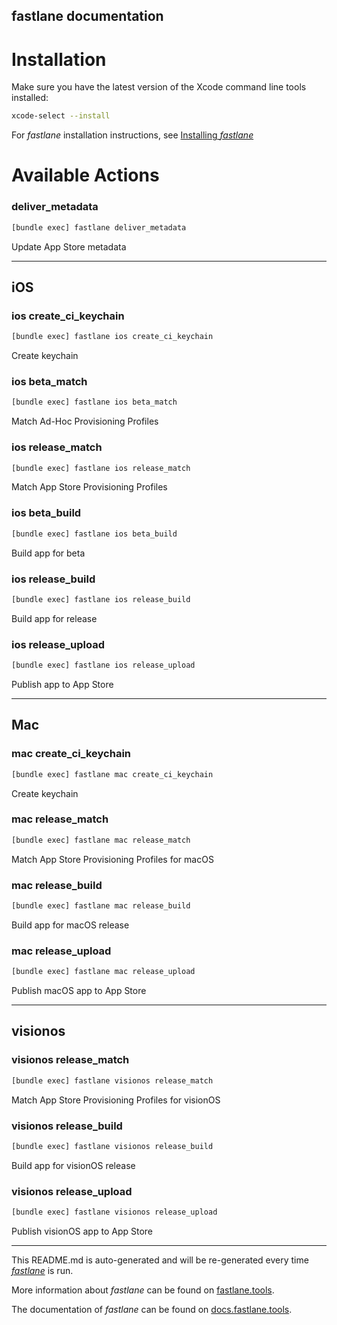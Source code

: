 fastlane documentation
----

# Installation

Make sure you have the latest version of the Xcode command line tools installed:

```sh
xcode-select --install
```

For _fastlane_ installation instructions, see [Installing _fastlane_](https://docs.fastlane.tools/#installing-fastlane)

# Available Actions

### deliver_metadata

```sh
[bundle exec] fastlane deliver_metadata
```

Update App Store metadata

----


## iOS

### ios create_ci_keychain

```sh
[bundle exec] fastlane ios create_ci_keychain
```

Create keychain

### ios beta_match

```sh
[bundle exec] fastlane ios beta_match
```

Match Ad-Hoc Provisioning Profiles

### ios release_match

```sh
[bundle exec] fastlane ios release_match
```

Match App Store Provisioning Profiles

### ios beta_build

```sh
[bundle exec] fastlane ios beta_build
```

Build app for beta

### ios release_build

```sh
[bundle exec] fastlane ios release_build
```

Build app for release

### ios release_upload

```sh
[bundle exec] fastlane ios release_upload
```

Publish app to App Store

----


## Mac

### mac create_ci_keychain

```sh
[bundle exec] fastlane mac create_ci_keychain
```

Create keychain

### mac release_match

```sh
[bundle exec] fastlane mac release_match
```

Match App Store Provisioning Profiles for macOS

### mac release_build

```sh
[bundle exec] fastlane mac release_build
```

Build app for macOS release

### mac release_upload

```sh
[bundle exec] fastlane mac release_upload
```

Publish macOS app to App Store

----


## visionos

### visionos release_match

```sh
[bundle exec] fastlane visionos release_match
```

Match App Store Provisioning Profiles for visionOS

### visionos release_build

```sh
[bundle exec] fastlane visionos release_build
```

Build app for visionOS release

### visionos release_upload

```sh
[bundle exec] fastlane visionos release_upload
```

Publish visionOS app to App Store

----

This README.md is auto-generated and will be re-generated every time [_fastlane_](https://fastlane.tools) is run.

More information about _fastlane_ can be found on [fastlane.tools](https://fastlane.tools).

The documentation of _fastlane_ can be found on [docs.fastlane.tools](https://docs.fastlane.tools).
